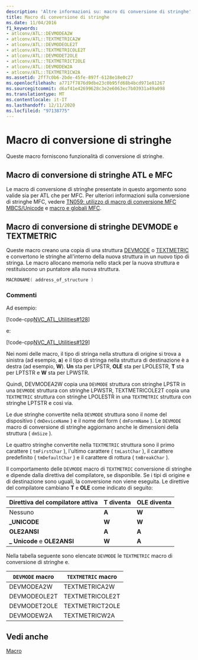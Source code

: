 ```yaml
---
description: 'Altre informazioni su: macro di conversione di stringhe'
title: Macro di conversione di stringhe
ms.date: 11/04/2016
f1_keywords:
- atlconv/ATL::DEVMODEA2W
- atlconv/ATL::TEXTMETRICA2W
- atlconv/ATL::DEVMODEOLE2T
- atlconv/ATL::TEXTMETRICOLE2T
- atlconv/ATL::DEVMODET2OLE
- atlconv/ATL::TEXTMETRICT2OLE
- atlconv/ATL::DEVMODEW2A
- atlconv/ATL::TEXTMETRICW2A
ms.assetid: 2ff7c0b6-2bde-45fe-897f-6128e18e0c27
ms.openlocfilehash: a7717f7876d9dbe23c0b95fd68b4bcd971e81267
ms.sourcegitcommit: d6af41e42699628c3e2e6063ec7b03931a49a098
ms.translationtype: MT
ms.contentlocale: it-IT
ms.lasthandoff: 12/11/2020
ms.locfileid: "97138775"
---
```

# <a name="string-conversion-macros"></a>Macro di conversione di stringhe

Queste macro forniscono funzionalità di conversione di stringhe.

## <a name="atl-and-mfc-string-conversion-macros"></a><a name="atl_and_mfc_string_conversion_macros"></a> Macro di conversione di stringhe ATL e MFC

Le macro di conversione di stringhe presentate in questo argomento sono valide sia per ATL che per MFC. Per ulteriori informazioni sulla conversione di stringhe MFC, vedere [TN059: utilizzo di macro di conversione MFC MBCS/Unicode](../../mfc/tn059-using-mfc-mbcs-unicode-conversion-macros.md) e [macro e globali MFC](../../mfc/reference/mfc-macros-and-globals.md).

## <a name="devmode-and-textmetric-string-conversion-macros"></a><a name="devmode_and_textmetric_string_conversion_macros"></a> Macro di conversione di stringhe DEVMODE e TEXTMETRIC

Queste macro creano una copia di una struttura [DEVMODE](/windows/win32/api/wingdi/ns-wingdi-devmodea) o [TEXTMETRIC](/windows/win32/api/wingdi/ns-wingdi-textmetricw) e convertono le stringhe all'interno della nuova struttura in un nuovo tipo di stringa. Le macro allocano memoria nello stack per la nuova struttura e restituiscono un puntatore alla nuova struttura.

```cpp
MACRONAME( address_of_structure )
```

### <a name="remarks"></a>Commenti

Ad esempio:

[!code-cpp[NVC_ATL_Utilities#128](../../atl/codesnippet/cpp/string-conversion-macros_1.cpp)]

e:

[!code-cpp[NVC_ATL_Utilities#129](../../atl/codesnippet/cpp/string-conversion-macros_2.cpp)]

Nei nomi delle macro, il tipo di stringa nella struttura di origine si trova a sinistra (ad esempio, **a**) e il tipo di stringa nella struttura di destinazione è a destra (ad esempio, **W**). **Un** sta per LPSTR, **OLE** sta per LPOLESTR, **T** sta per LPTSTR e **W** sta per LPWSTR.

Quindi, DEVMODEA2W copia una `DEVMODE` struttura con stringhe LPSTR in una `DEVMODE` struttura con stringhe LPWSTR, TEXTMETRICOLE2T copia una `TEXTMETRIC` struttura con stringhe LPOLESTR in una `TEXTMETRIC` struttura con stringhe LPTSTR e così via.

Le due stringhe convertite nella `DEVMODE` struttura sono il nome del dispositivo ( `dmDeviceName` ) e il nome del form ( `dmFormName` ). Le `DEVMODE` macro di conversione di stringhe aggiornano anche le dimensioni della struttura ( `dmSize` ).

Le quattro stringhe convertite nella `TEXTMETRIC` struttura sono il primo carattere ( `tmFirstChar` ), l'ultimo carattere ( `tmLastChar` ), il carattere predefinito ( `tmDefaultChar` ) e il carattere di rottura ( `tmBreakChar` ).

Il comportamento delle `DEVMODE` macro di `TEXTMETRIC` conversione di stringhe e dipende dalla direttiva del compilatore, se disponibile. Se i tipi di origine e di destinazione sono uguali, la conversione non viene eseguita. Le direttive del compilatore cambiano **T** e **OLE** come indicato di seguito:

|Direttiva del compilatore attiva|T diventa|OLE diventa|
|----------------------------------|---------------|-----------------|
|Nessuno|**A**|**W**|
|**\_UNICODE**|**W**|**W**|
|**OLE2ANSI**|**A**|**A**|
|**\_ Unicode** e **OLE2ANSI**|**W**|**A**|

Nella tabella seguente sono elencate `DEVMODE` le `TEXTMETRIC` macro di conversione di stringhe e.

|`DEVMODE` macro|`TEXTMETRIC` macro|
|-|-|
|DEVMODEA2W|TEXTMETRICA2W|
|DEVMODEOLE2T|TEXTMETRICOLE2T|
|DEVMODET2OLE|TEXTMETRICT2OLE|
|DEVMODEW2A|TEXTMETRICW2A|

## <a name="see-also"></a>Vedi anche

[Macro](../../atl/reference/atl-macros.md)
